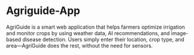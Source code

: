 # Agriguide-App
AgriGuide is a smart web application that helps farmers optimize irrigation and monitor crops by using weather data, AI recommendations, and image-based disease detection. Users simply enter their location, crop type, and area—AgriGuide does the rest, without the need for sensors.

